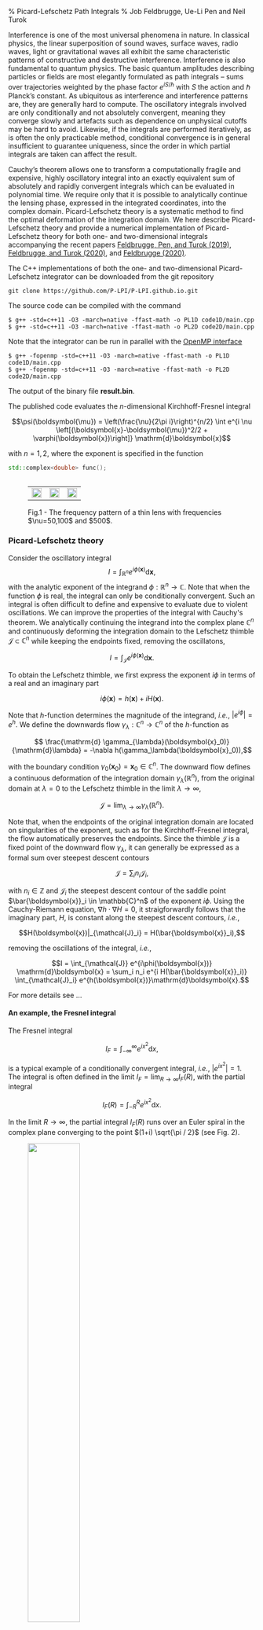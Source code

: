 % Picard-Lefschetz Path Integrals
% Job Feldbrugge, Ue-Li Pen and Neil Turok

Interference is one of the most universal phenomena in nature. In classical physics, the linear superposition of sound waves, surface waves, radio waves, light or gravitational waves all exhibit the same characteristic patterns of constructive and destructive interference. Interference is also fundamental to quantum physics. The basic quantum amplitudes describing particles or fields are most elegantly formulated as path integrals – sums over trajectories weighted by the phase factor $e^{iS/\hbar}$ with $S$ the action and $\hbar$ Planck’s constant. As ubiquitous as interference and interference patterns are, they are generally hard to compute. The oscillatory integrals involved are only conditionally and not absolutely convergent, meaning they converge slowly and artefacts such as dependence on unphysical cutoffs may be hard to avoid. Likewise, if the integrals are performed iteratively, as is often the only practicable method, conditional convergence is in general insufficient to guarantee uniqueness, since the order in which partial integrals are taken can affect the result.  

Cauchy’s theorem allows one to transform a computationally fragile and expensive, highly oscillatory integral into an exactly equivalent sum of absolutely and rapidly convergent integrals which can be evaluated in polynomial time. We require only that it is possible to analytically continue the lensing phase, expressed in the integrated coordinates, into the complex domain. Picard-Lefschetz theory is a systematic method to find the optimal deformation of the integration domain. We here describe Picard-Lefschetz theory and provide a numerical implementation of Picard-Lefschetz theory for both one- and two-dimensional integrals accompanying the recent papers <a href="https://arxiv.org/abs/1909.04632">Feldbrugge, Pen, and Turok (2019)</a>, <a href="https://arxiv.org/abs/2008.01154">Feldbrugge, and Turok (2020)</a>, and <a href="https://arxiv.org/abs/2010.03089">Feldbrugge (2020)</a>.

The C++ implementations of both the one- and two-dimensional Picard-Lefschetz integrator can be downloaded from the git repository

```
git clone https://github.com/P-LPI/P-LPI.github.io.git
```

The source code can be compiled with the command

```
$ g++ -std=c++11 -O3 -march=native -ffast-math -o PL1D code1D/main.cpp
$ g++ -std=c++11 -O3 -march=native -ffast-math -o PL2D code2D/main.cpp
```

Note that the integrator can be run in parallel with the <a href="https://www.openmp.org">OpenMP interface</a>

```
$ g++ -fopenmp -std=c++11 -O3 -march=native -ffast-math -o PL1D code1D/main.cpp
$ g++ -fopenmp -std=c++11 -O3 -march=native -ffast-math -o PL2D code2D/main.cpp
```

The output of the binary file **result.bin**.

The published code evaluates the $n$-dimensional Kirchhoff-Fresnel integral

$$\psi(\boldsymbol{\mu}) = \left(\frac{\nu}{2\pi i}\right)^{n/2} \int e^{i \nu \left[(\boldsymbol{x}-\boldsymbol{\mu})^2/2 + \varphi(\boldsymbol{x})\right]} \mathrm{d}\boldsymbol{x}$$

with $n=1,2$, where the exponent is specified in the function 
```c++
std::complex<double> func();
```

<figure>
<table align='left' width=100% id="FIG">
<tr>
<td><img src='figures/figures_index/Lens1_nu=50.png' width=100% /></td>
<td><img src='figures/figures_index/Lens1_nu=100.png' width=100% /></td>
<td><img src='figures/figures_index/Lens1_nu=500.png' width=100% /></td>
</tr>
 </table>
 <figcaption> Fig.1 - The frequency pattern of a thin lens with frequencies $\nu=50,100$ and $500$.</figcaption>
</figure>


### Picard-Lefschetz theory
Consider the oscillatory integral
$$I = \int_{\mathbb{R}^n} e^{i \phi(\boldsymbol{x})}\mathrm{d}\boldsymbol{x},$$
with the analytic exponent of the integrand $\phi:\mathbb{R}^n \to \mathbb{C}$. Note that when the function $\phi$ is real, the integral can only be conditionally convergent. Such an integral is often difficult to define and expensive to evaluate due to violent oscillations. We can improve the properties of the integral with Cauchy's theorem. We analytically continuing the integrand into the complex plane $\mathbb{C}^n$ and continuously deforming the integration domain to the Lefschetz thimble $\mathcal{J} \subset \mathbb{C}^n$ while keeping the endpoints fixed, removing the oscillatons, 

$$I = \int_{\mathcal{J}} e^{i \phi(\boldsymbol{x})}\mathrm{d}\boldsymbol{x}.$$

To obtain the Lefschetz thimble, we first express the exponent $i\phi$ in terms of a real and an imaginary part

$$i\phi(\boldsymbol{x}) = h(\boldsymbol{x}) + i H(\boldsymbol{x}).$$

Note that $h$-function determines the magnitude of the integrand, *i.e.*, $|e^{i\phi}| = e^{h}$. We define the downwards flow $\gamma_\lambda:\mathbb{C}^n\to \mathbb{C}^n$ of the $h$-function as

$$ \frac{\mathrm{d} \gamma_{\lambda}(\boldsymbol{x}_0)}{\mathrm{d}\lambda} = -\nabla h(\gamma_\lambda(\boldsymbol{x}_0)),$$

with the boundary condition $\gamma_0(\boldsymbol{x}_0) = \boldsymbol{x}_0 \in \mathbb{C}^n$. The downward flow defines a continuous deformation of the integration domain $\gamma_\lambda(\mathbb{R}^n),$ from the original domain at $\lambda=0$ to the Lefschetz thimble in the limit $\lambda \to \infty$,

$$\mathcal{J} =\lim_{\lambda \to \infty} \gamma_\lambda(\mathbb{R}^n).$$

Note that, when the endpoints of the original integration domain are located on singularities of the exponent, such as for the Kirchhoff-Fresnel integral, the flow automatically preserves the endpoints. Since the thimble $\mathcal{J}$ is a fixed point of the downward flow $\gamma_\lambda$, it can generally be expressed as a formal sum over steepest descent contours

$$ \mathcal{J} = \sum_i n_i \mathcal{J}_i,$$

with $n_i \in \mathbb{Z}$ and $\mathcal{J}_i$ the steepest descent contour of the saddle point $\bar{\boldsymbol{x}}_i \in \mathbb{C}^n$ of the exponent $i\phi.$ Using the Cauchy-Riemann equation, $\nabla h \cdot \nabla H = 0$, it straigforwardly follows that the imaginary part, $H$, is constant along the steepest descent contours, *i.e.*,

$$H(\boldsymbol{x})|_{\mathcal{J}_i} = H(\bar{\boldsymbol{x}}_i),$$

removing the oscillations of the integral, *i.e.*,

$$I = \int_{\mathcal{J}} e^{i\phi(\boldsymbol{x})} \mathrm{d}\boldsymbol{x} = \sum_i n_i e^{i H(\bar{\boldsymbol{x}}_i)} \int_{\mathcal{J}_i} e^{h(\boldsymbol{x})}\mathrm{d}\boldsymbol{x}.$$

For more details see ...

#### An example, the Fresnel integral
The Fresnel integral

$$I_F = \int_{-\infty}^{\infty} e^{i x^2} \mathrm{d}x,$$

is a typical example of a conditionally convergent integral, *i.e.*, $|e^{ix^2}| = 1$. The integral is often defined in the limit $I_F = \lim_{R\to \infty}I_F(R)$, with the partial integral

$$ I_F(R) = \int_{-R}^{R} e^{ix^2}\mathrm{d}x.$$

In the limit $R \to \infty$, the partial integral $I_F(R)$ runs over an Euler spiral in the complex plane converging to the point $(1+i) \sqrt{\pi / 2}$ (see Fig. 2).

<figure>
<img src="figures/figures_index/EulerSpiral.gif" width=50% />
<figcaption> Fig.2 - The partial Fresnel integral $I_F(R)$ (the red point) in the complex plane as a function of $R$ tracing the Euler spiral ending $(1+i)\sqrt{\pi/2}$ (the blue point). </figcaption>
</figure>

This is a good definition of the one-dimensional Fresnel integral. However, it is delicate, inefficient and does not easily generalize to multi-dimensional conditionally convergent integrals where the result can depend on the way we take the limit. Instead, we can analytically extend the exponent into the complex plane $\mathbb{C}$ and use the downward flow $\gamma_\lambda$ 

$$\gamma_\lambda(\boldsymbol{x}_0) = [x_{r0} \cosh(2\lambda) + x_{i0} \sinh(2\lambda)] + [x_{r0} \sinh(2\lambda) + x_{i0} \cosh(2\lambda)] i$$

with $\text{Re}[x_0]=x_{r0}$ and $\text{Im}[x_0]=x_{i0}$, to obtain the Lefschetz thimble 

$$ \mathcal{J} = \lim_{\lambda\to \infty}\gamma_{\lambda}(\mathbb{R}) = \{(1+i)u | u \in \mathbb{R}\}.$$ 

Along the Lefschetz thimble, the Fresnel integral is transformed into the Gaussian integral

$$I_F=\int_{\mathcal{J}} e^{i x^2}\mathrm{d}x = (1+i) \int_{-\infty}^{\infty} e^{- 2 u^2}\mathrm{d}u = (1+i)\sqrt{\pi/2},$$

removing the oscillations from the definition of the Fresnel integral. Note that since the resulting integral is absolutely convergent, the definition is robust. This definition, moreover, straightforwardly generalizes to multi-dimensional integrals removing the ambiguities of the limit (see Fubini's theorem).

### Numerical Picard-Lefschetz theory
Picard-Lefschetz theory can be used to efficiently evaluate oscillatory integrals. We here describe the essence of a numerical scheme for the downward flow of the integration domain and a Romberg scheme for the evaluation of the integral along the Lefschetz thimble.

#### Discretizing the integration domain
We first discretize the original integration domain. In the one-dimensional case, we represent a segment of the real line $\mathbb{R}$ by a collection of line segments 

$$J = \{(l_1,l_2), (l_2,l_3),\dots \},$$

with $l_i \in \mathbb{N}$, referring to a point $x_{l_i}$ in the set 

$$S = \{x_1,x_2,\dots\} \subset \mathbb{C},$$

seperated by no more than $\delta$, *i.e.*, if $(i,j) \in J$ we we impose the condition $|x_i - x_j| < \delta$. In the two-dimensional case, we represent a segment of the real plane $\mathbb{R}^2$ by a collection of quadrilaterals

$$J = \{(l_1,l_2,l_3,l_4),(l_5,l_6,l_2,l_1),\dots\},$$

with $l_i \in \mathbb{N}$, referring to a point $\boldsymbol{x}_{l_i}$ in the set 

$$S = \{\boldsymbol{x}_1,\boldsymbol{x}_2,\dots\} \subset \mathbb{C}^2,$$

with the property that when $(i,j,k,l) \in J$, the sides of the quadrilateral are smaler than $\delta$, *i.e.*, $\text{max}(\| \boldsymbol{x}_i - \boldsymbol{x}_j\|, \| \boldsymbol{x}_j - \boldsymbol{x}_k\|, \| \boldsymbol{x}_k - \boldsymbol{x}_l\|, \| \boldsymbol{x}_i - \boldsymbol{x}_l\|) < \delta$. The simplices in $J$ are implemented in the **simplex** class

```c++
class simplex;
```
The class in addition to the labels to the points includes the boolean **active** which marks whether the simplex is still in use. The points in $S$ are implemented by the **cp** struct, associating a boolean **active** to the complex point

```c++
struct cp {
 pointC p;
 bool active;
};
```
#### The downward flow of a simplex
The downward flow of the integration domain $J$ is implemented with the Euler method, *i.e.*, for all points $\boldsymbol{x}$ in $S$, shift their positions with the rule

$$ \boldsymbol{x} \mapsto \boldsymbol{x} - \tau \frac{\nabla h(\boldsymbol{x})}{\|  \nabla h(\boldsymbol{x}) \|}$$

with step size $\tau>0$, implemented in the function **flow**

```c++
void flow();
```
We normalize the gradient to improve the behaviour of the flow in the vicinity of singularities in the $h$-function. A point in the set $S$ is turned inactive when the $h$-function drops below the threshold **thres**. The threshold determines the accuracy of the approximation of the integral.

#### Subdivision of simplices
After each iteration of the flow, we check whether the points of an active simplex are still active. If not, we turn the simplex inactive. For every active simplex, we check whether the separations of the edges is still smaller than $\delta$. When an active simplex has an edge exceeding $\delta$, we replace the simplex by two new simplices. That is to say, in the one-dimensional case, when $(i,j) \in J$ refers to two points with a larger separation then $\delta$, *i.e.*, $|x_i - x_j|$ we add a new point $x_k = (x_i + x_j) / 2$ to the set $S$ and replace the simplex by the new simplices $(i,k)$ and $(k,j)$. The old simplex is turned inactive. The two-dimensional case follows analogously. This is implemented in the function **subdivide**

```c++
void subdivide();
```
By iterating the **flow** and the **subdivide** routine, the simplices $J$ will approach the Lefschetz thimble $\mathcal{J}$. There are several ways in which we check whether the simplices $J$ have converged to the Lefschetz thimble. In the presented implementation we iterate for a fixed number of steps. After we have found the thimble, we bake the points into the **simplex** class of $J$ and delete the set $S$.

Since the flow turns simplices inactive in the **flow** routine and replenishes them in the **subdivide** routine, we remove any inactive simplices from $J$ with the **clean** routine 

```c++
void clean();
```

before evaluating the integral.

#### Romberg integration

Given the simplicial approximation $J$ of the Lefschetz thimble $\mathcal{J}$, we evaluate the integral piecewise with a <a href="https://en.wikipedia.org/wiki/Romberg%27s_method">Romberg integration scheme</a>. Given an active simplex in $J$, we evaluate the trapezium rule on the simplex $T(1)$ and $N$ refinements of the simplex $T(2),T(3), \dots, T(N)$. At each refinement we half the present simplices. Note that for the trapezium rule, the approximation $T(i)$ can be used in the efficiently evaluation of the refinement $T(i+1)$. Given the set of approximations $T(1),T(2),\dots,T(n)$ of the integral over a simiplex in $J$, we use <a href="https://en.wikipedia.org/wiki/Richardson_extrapolation">Richardson extrapolation</a> to improve the convergence to the true integral. The Romberg method is implemented in the function 
```c++
std::complex<double> romberg();
```

For a detailed discussion of one- and two-dimensional Romberg integration see <a href="https://www.tandfonline.com/doi/abs/10.1080/10637199408962543?needAccess=true&journalCode=gpaa19">Evans and Bahoshy (1993)</a>.

#### Evaluating a family of integrals
In practice, one rarely wants to evaluate a single integral. When the set of integrals is a smooth family, such as for the Kirchhoff-Fresnel integral, we can construct a catalogue of thimbles $J_i$ for a range of external parameters $\boldsymbol{\mu}_i$. When we want to evaluate the integral for a specific parameter $\boldsymbol{\mu}$, we find the thimble corresponding to the closest point in the catalogue and evaluate the integral along this thimble. Note that while this thimble $J_i$ is not the optimal integration contour for the parameter $\boldsymbol{\mu}$, Cauchy's integral theorem guarantees that the integral does not depend on the details of the thimble. The integrand along this suboptimal thimble will generally quickly decay and be only mildly oscillate. 

### Applications
The Picard-Lefschetz integrator can be applied to a wide range of problems. We here demonstrate the code with a few lensing problems. In the thin-lens approximation, the amplitude for a photon to be at the point on the screen $\boldsymbol{\mu}$ is given by the Kirchhoff-Fresnel integral

$$\psi(\boldsymbol{\mu}) = \left(\frac{\nu}{2\pi i}\right)^{n/2} \int e^{i \nu \left[(\boldsymbol{x}-\boldsymbol{\mu})^2/2 + \varphi(\boldsymbol{x})\right]} \mathrm{d}\boldsymbol{x}$$

with the position on the lens $\boldsymbol{x}$, the phase variation of the lens $\varphi$, and the frequency of the radiation $\nu$. The intensity is given by the magnitude squared of the amplitude
$$I(\boldsymbol{\mu}) = |\psi(\boldsymbol{\mu})|^2.$$

#### One-dimensional plasma lens
Consider the toy model of a one-dimensional lens consisting of a single blob

$$\varphi(x) = \frac{\alpha}{1+x^2}$$

with $\alpha$ the strength of the lens. The numerical Picard-Lefschetz scheme can be used to flow the original integration domain $\mathbb{R}$ to the Lefschetz thimble $\mathcal{J}$. See Fig. 3 for flow to the Lefschetz thimble for the lens strength $\alpha =2$ at the centre of the lens $\mu=0$. In this configuration, only the three real saddle points corresponding to three real geometric images are relevant to the integral.

<figure>
<img src="figures/figures_index/1D_Flow.gif" width=50% />
<figcaption> Fig.3 - The flow of the integration domain to the thimble for the lens strength $\alpha =2$ and $\mu = 0$. In the gray regions the $h$-function drops below the threshold. </figcaption>
</figure>

We can efficiently evaluate the Kirchhoff-Fresnel integral along the Lefschetz thimble using a Romberg integration scheme (see Fig. 4 ). For more details see <a href="https://arxiv.org/abs/1909.04632">Feldbrugge, Pen, and Turok (2019)</a>.

<figure>
<table align='left' width=100% id="FIG">
<tr>
<td><img src='figures/figures_index/1D_nu=50.png' width=100% /></td>
<td><img src='figures/figures_index/1D_nu=100.png' width=100% /></td>
<td><img src='figures/figures_index/1D_nu=500.png' width=100% /></td>
</tr>
 </table>
 <figcaption> Fig.4 - The intensity pattern of the one-dimensional localized lens with the lens strenght $\alpha =2$ for the frequencies from left to right $\nu=50,100$ and $500$.</figcaption>
</figure>

#### Two-dimensional plasma lens
Consider the two-dimensional toy model consisting of an asymetric blob

$$
\varphi(\boldsymbol{x}) = \frac{0.65}{1+ x^2 + 2 y^2}.
$$

This is the lens integral solved in the example code.

<figure>
<img src="figures/figures_index/2D plasma lens.gif" width=75% />
<figcaption> Fig. - A two-dimensional lens as a function of the frequency. </figcaption>
</figure>


#### Random lens
Lensing by a random or turbulent medium can be modelled by a random phase variation $\varphi$. We will here assume the phase to be a realization of a Gaussian random field. See Fig. 5 for an illustration of an interference pattern corresponding to a random lens with the power-law power spectrum $P(\boldsymbol{k}) \propto k^{-1}$. For more details see <a href="">Feldbrugge, Pen, and Turok (2020)</a>. For more details see <a href="klwo.html">Kolmogorov lenses</a>.

<figure>
<table align='left' width=100% id="FIG">
<tr>
<td><img src='figures/figures_index/Random_nu=50.png' width=100% /></td>
<td><img src='figures/figures_index/Random_nu=100.png' width=100% /></td>
<td><img src='figures/figures_index/Random_nu=200.png' width=100% /></td>
</tr>
<tr>
<td><img src='figures/figures_index/Random_nu=400.png' width=100% /></td>
<td><img src='figures/figures_index/Random_nu=800.png' width=100% /></td>
<td><img src='figures/figures_index/Random_nu=1600.png' width=100% /></td>
</tr>
 </table>
 <figcaption> Fig.5 - The intensity pattern due to lensing by a random screen with a power-law power spectrum $P(\boldsymbol{k}) \propto k^{-1}$ for a range of frequencies $\nu=50, 100, 200, 400, 800,$ and $1600$ spanning the complete wave optics regime. The red curves display the caustics of the geometric optics approximation.</figcaption>
</figure>

#### Gravitational lensing
A gravitational lens consisting of $N$ point-sources positioned at $\boldsymbol{x}_i$ in the thin-lens approximation has a phase variation of the form

$$\varphi(\boldsymbol{x}) =- \sum_{i=1}^N f_i \log(\|\boldsymbol{x} - \boldsymbol{x}_i\|),$$

with $f_i$ the relative strength of the lenses (determined by the masses of the sources), with $f_1+\dots + f_N=1$. We here consider both the single gravitational lens with a shear term due to either nearby planet/star or the host galaxy and the binary lens problem. For more details see <a href="glwo.html">gravitational lenses</a>.

##### Single gravitational lens with a shear term
The single gravitational lens is one of the few Kirchhoff-Fresnel integrals with a known closed-form solution. However, this result is not representative for the lensing by a planet or star as a small perturbation will dramatically alter the diffraction pattern. We, for this reason, consider a single gravitational lens with a shear field,

$$\varphi(\boldsymbol{x}) = - \log(\|\boldsymbol{x}\|) + \frac{1}{2}\gamma (x^2 - y^2)$$

with $\boldsymbol{x}=(x,y)$ and the strength of the shear $0\leq \gamma \leq 1$. The corresponding intensity pattern for a mild shear $\gamma=0.2$ for the frequencies $\nu=25,50,75$ is illustrated in Fig. 6. For details see <a href="">Feldbrugge, and Turok (2020)</a>.

<figure>
<table align='left' width=100% id="FIG">
<tr>
<td><img src='figures/figures_index/SingleLens+Shear_nu=25.png' width=100% /></td>
<td><img src='figures/figures_index/SingleLens+Shear_nu=50.png' width=100% /></td>
<td><img src='figures/figures_index/SingleLens+Shear_nu=75.png' width=100% /></td>
</tr>
 </table>
 <figcaption> Fig.6 - The lensing of a single gravitational lens with shear $\gamma =0.2$ for the frequencies $\nu=25,50,75$. The white dotted line is the caustic from the geometric optics approximation. </figcaption>
</figure>

##### Binary gravitational lens
We finally consider the gravitational binary lens in wave optics, with the phase variation

$$\varphi(\boldsymbol{x}) = - f_1 \log(\|\boldsymbol{x} - \boldsymbol{r}\|) - f_2 \log(\|\boldsymbol{x} + \boldsymbol{r}\|).$$

We will evaluate the interference pattern for a situation in which the two souces are separated by the Einstein radius $\boldsymbol{r} = (0,1/2)$ and the left source is twice as heavy as the right source, $f_1=1/3$ and $f_2=2/3$. See Fig. 7 for the geometric optics prediction and the interference patterns for the frequencies $\nu=25, 50$ and $75$. For more details see <a href="">Feldbrugge, and Turok (2020)</a>.

<figure>
<table align='left' width=100% id="FIG">
<tr>
<td><img src='figures/figures_index/Binary_Wave_nu=25.png' width=100% /></td>
<td><img src='figures/figures_index/Binary_Wave_nu=50.png' width=100% /></td>
<td><img src='figures/figures_index/Binary_Wave_nu=75.png' width=100% /></td>
</tr>
 </table>
 <figcaption> Fig.7 - The intensity pattern of a binary gravitational lens with $f_1=1/3,f_2=2/3$ seperated by an Einstein radius, $\boldsymbol{r}=(0,1/2)$ for the frequencies $\nu=25, 50$ and $75$ (from left to right). The white dotted line is the caustic obtained in the geometric optics approximation.</figcaption>
</figure>
